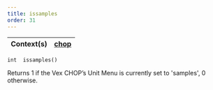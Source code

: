 ```yaml
---
title: issamples
order: 31
---
```

| Context(s) | [chop](../contexts/chop.html) |
| --- | --- |

`int  issamples()`

Returns 1 if the Vex CHOP’s Unit Menu is currently set to 'samples', 0
otherwise.
